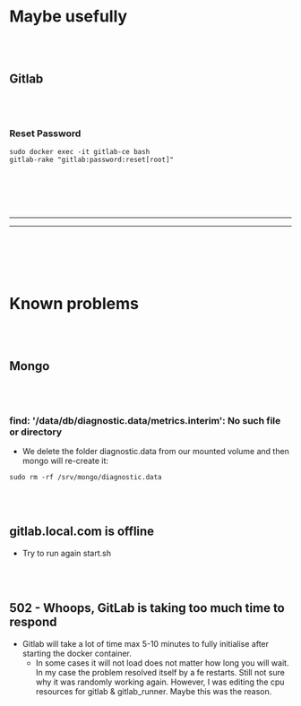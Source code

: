 # Maybe usefully

<br><br>

## Gitlab

<br><br>

### Reset Password
```
sudo docker exec -it gitlab-ce bash
gitlab-rake "gitlab:password:reset[root]"
```












<br><br>
<br><br>
______________________________________________
______________________________________________

<br><br>
<br><br>

# Known problems

<br><br>

## Mongo

<br><br>

### find: '/data/db/diagnostic.data/metrics.interim': No such file or directory
- We delete the folder diagnostic.data from our mounted volume and then mongo will re-create it:
```
sudo rm -rf /srv/mongo/diagnostic.data
```

<br><br>

## gitlab.local.com is offline
- Try to run again start.sh

<br><br>

## 502 - Whoops, GitLab is taking too much time to respond
- Gitlab will take a lot of time max 5-10 minutes to fully initialise after starting the docker container.
  - In some cases it will not load does not matter how long you will wait. In my case the problem resolved itself by a fe restarts. Still not sure why it was randomly working again. However, I was editing the cpu resources for gitlab & gitlab_runner. Maybe this was the reason.